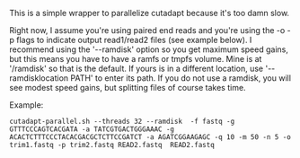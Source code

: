 This is a simple wrapper to parallelize cutadapt because it's too damn slow.

Right now, I assume you're using paired end reads and you're using the -o -p flags to indicate output read1/read2 files (see example below). I recommend using the '--ramdisk' option so you get maximum speed gains, but this means you have to have a ramfs or tmpfs volume. Mine is at '/ramdisk' so that is the default. If yours is in a different location, use '--ramdisklocation PATH' to enter its path. If you do not use a ramdisk, you will see modest speed gains, but splitting files of course takes time. 

Example:

    cutadapt-parallel.sh --threads 32 --ramdisk  -f fastq -g GTTTCCCAGTCACGATA -a TATCGTGACTGGGAAAC -g ACACTCTTTCCCTACACGACGCTCTTCCGATCT -a AGATCGGAAGAGC -q 10 -m 50 -n 5 -o trim1.fastq -p trim2.fastq READ2.fastq  READ2.fastq
